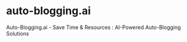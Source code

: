 # auto-blogging.ai
Auto-Blogging.ai - Save Time &amp; Resources : AI-Powered Auto-Blogging Solutions 
